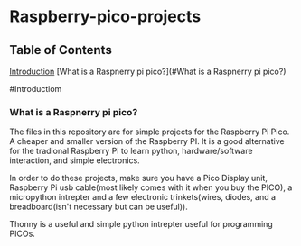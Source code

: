 # Raspberry-pico-projects

## Table of Contents
[Introduction](#introduction)
[What is a Raspnerry pi pico?](#What is a Raspnerry pi pico?)

#Introductiom

### What is a Raspnerry pi pico?
The files in this repository are for simple projects for the Raspberry Pi Pico. A cheaper and smaller version of the Raspberry PI. It is a good alternative for the tradional Raspberry Pi to learn python, hardware/software interaction, and simple electronics. 

In order to do these projects, make sure you have a Pico Display unit, Raspberry Pi usb cable(most likely comes with it when you buy the PICO), a micropython intrepter and a few electronic trinkets(wires, diodes, and a breadboard(isn't necessary but can be useful)). 

Thonny is a useful and simple python intrepter useful for programming PICOs. 
